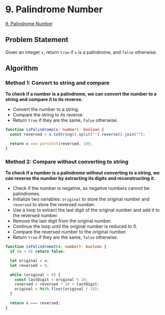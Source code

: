 # 9. Palindrome Number

[9. Palindrome Number](https://leetcode.com/problems/palindrome-number/)

## Problem Statement

Given an integer `x`, return `true` if `x` is a palindrome, and `false` otherwise.

## Algorithm

### Method 1: Convert to string and compare

**To check if a number is a palindrome, we can convert the number to a string and compare it to its reverse.**

- Convert the number to a string.
- Compare the string to its reverse.
- Return `true` if they are the same, `false` otherwise.

```ts
function isPalindrome(x: number): boolean {
  const reversed = x.toString().split("").reverse().join("");

  return x === parseInt(reversed, 10);
}
```

### Method 2: Compare without converting to string

**To check if a number is a palindrome without converting to a string, we can reverse the number by extracting its digits and reconstructing it.**

- Check if the number is negative, as negative numbers cannot be palindromes.
- Initialize two variables: `original` to store the original number and `reversed` to store the reversed number.
- Use a loop to extract the last digit of the original number and add it to the reversed number.
- Remove the last digit from the original number.
- Continue the loop until the original number is reduced to 0.
- Compare the reversed number to the original number.
- Return `true` if they are the same, `false` otherwise.

```ts
function isPalindrome2(x: number): boolean {
  if (x < 0) return false;

  let original = x;
  let reversed = 0;

  while (original > 0) {
    const lastDigit = original % 10;
    reversed = reversed * 10 + lastDigit;
    original = Math.floor(original / 10);
  }

  return x === reversed;
}
```
